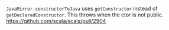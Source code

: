`JavaMirror.constructorToJava` uses `getConstructor` instead of `getDeclaredConstructor`.  This throws when the ctor is not public.
https://github.com/scala/scala/pull/2904
